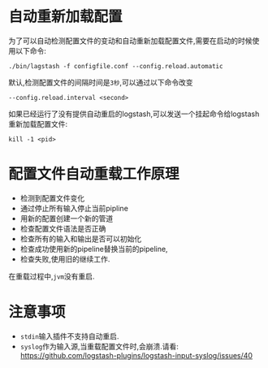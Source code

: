 # 自动重新加载配置
为了可以自动检测配置文件的变动和自动重新加载配置文件,需要在启动的时候使用以下命令:
```
./bin/lagstash -f configfile.conf --config.reload.automatic
```
默认,检测配置文件的间隔时间是`3秒`,可以通过以下命令改变
```
--config.reload.interval <second>
```
如果已经运行了没有提供自动重启的logstash,可以发送一个挂起命令给logstash重新加载配置文件:
```
kill -1 <pid>
```
# 配置文件自动重载工作原理
* 检测到配置文件变化
* 通过停止所有输入停止当前pipline
* 用新的配置创建一个新的管道
* 检查配置文件语法是否正确
* 检查所有的输入和输出是否可以初始化
* 检查成功使用新的pipeline替换当前的pipeline,
* 检查失败,使用旧的继续工作.

在重载过程中,`jvm`没有重启.

# 注意事项
* `stdin`输入插件不支持自动重启.
* `syslog`作为输入源,当重载配置文件时,会崩溃.请看: https://github.com/logstash-plugins/logstash-input-syslog/issues/40